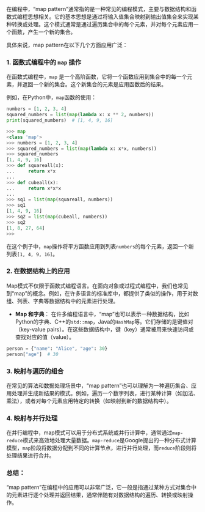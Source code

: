 在编程中，“map pattern”通常指的是一种常见的编程模式，主要与数据结构和函数式编程思想相关。它的基本思想是通过将输入值集合映射到输出值集合来实现某种转换或处理。这个模式通常是通过遍历集合中的每个元素，并对每个元素应用一个函数，产生一个新的集合。

具体来说，map pattern在以下几个方面应用广泛：

### 1. **函数式编程中的 `map` 操作**

在函数式编程中，`map` 是一个高阶函数，它将一个函数应用到集合中的每一个元素，并返回一个新的集合。这个新集合的元素是应用函数后的结果。

例如，在Python中，`map`函数的使用：

```python
numbers = [1, 2, 3, 4]
squared_numbers = list(map(lambda x: x ** 2, numbers))
print(squared_numbers)  # [1, 4, 9, 16]
```

```python
>>> map
<class 'map'>
>>> numbers = [1, 2, 3, 4]
>>> squared_numbers = list(map(lambda x: x*x, numbers))
>>> squared_numbers
[1, 4, 9, 16]
>>> def squareall(x):
...     return x*x
...
>>> def cubeall(x):
...     return x*x*x
...
>>> sq1 = list(map(squareall, numbers))
>>> sq1
[1, 4, 9, 16]
>>> sq2 = list(map(cubeall, numbers))
>>> sq2
[1, 8, 27, 64]
>>>
```

在这个例子中，`map`操作将平方函数应用到列表`numbers`的每个元素，返回一个新列表`[1, 4, 9, 16]`。

### 2. **在数据结构上的应用**

Map模式不仅限于函数式编程语言。在面向对象或过程式编程中，我们也常见到“map”的概念。例如，在许多语言的标准库中，都提供了类似的操作，用于对数组、列表、字典等数据结构中的元素进行处理。

- **Map 和字典**： 在许多编程语言中，“map”也可以表示一种数据结构，比如Python的字典、C++的`std::map`，Java的`HashMap`等。它们存储的是键值对（key-value pairs）。在这些数据结构中，键（key）通常被用来快速访问或查找对应的值（value）。

```python
person = {"name": "Alice", "age": 30}
person["age"]  # 30
```

### 3. **映射与遍历的组合**

在常见的算法和数据处理场景中，“map pattern”也可以理解为一种遍历集合、应用处理并生成新结果的模式。例如，遍历一个数字列表，进行某种计算（如加法、乘法），或者对每个元素应用特定的转换（如映射到新的数据结构中）。

### 4. **映射与并行处理**

在并行编程中，map模式可以用于分布式系统或并行计算中，通常通过`map-reduce`模式来高效地处理大量数据。`map-reduce`是Google提出的一种分布式计算模型，`map`阶段将数据分配到不同的计算节点，进行并行处理，而`reduce`阶段则将处理结果进行合并。

### 总结：

“map pattern”在编程中的应用可以非常广泛，它一般是指通过某种方式对集合中的元素进行逐个处理并返回结果，通常伴随有对数据结构的遍历、转换或映射操作。